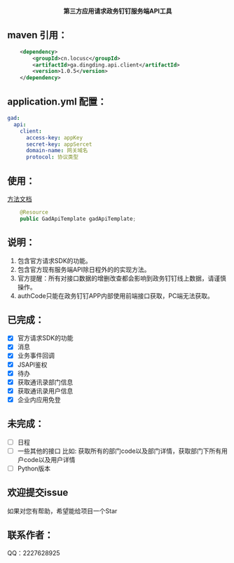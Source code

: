 <p align="center">
	<strong>第三方应用请求政务钉钉服务端API工具</strong>
</p>

## maven 引用：
```xml
    <dependency>
        <groupId>cn.locusc</groupId>
        <artifactId>ga.dingding.api.client</artifactId>
        <version>1.0.5</version>
    </dependency>
```
## application.yml 配置：
```yaml
gad:
  api:
    client:
      access-key: appKey
      secret-key: appSercet
      domain-name: 网关域名
      protocol: 协议类型
```
## 使用：
[方法文档](http://www.locusc.cn)
```java
    @Resource
    public GadApiTemplate gadApiTemplate;
```
## 说明：
1. 包含官方请求SDK的功能。
2. 包含官方现有服务端API除日程外的的实现方法。
3. 官方提醒：所有对接口数据的增删改查都会影响到政务钉钉线上数据，请谨慎操作。
4. authCode只能在政务钉钉APP内部使用前端接口获取，PC端无法获取。
## 已完成：
* [x] 官方请求SDK的功能 
* [x] 消息
* [x] 业务事件回调
* [x] JSAPI鉴权
* [x] 待办
* [x] 获取通讯录部门信息
* [x] 获取通讯录用户信息
* [x] 企业内应用免登
## 未完成：
* [ ] 日程
* [ ] 一些其他的接口 比如: 获取所有的部门code以及部门详情，获取部门下所有用户code以及用户详情
* [ ] Python版本
## 欢迎提交issue
如果对您有帮助，希望能给项目一个Star
## 联系作者：
QQ：2227628925
